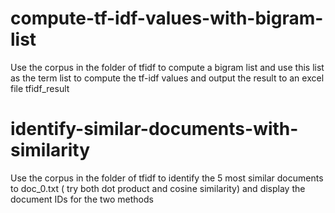 # compute-tf-idf-values-with-bigram-list
Use the corpus in the folder of tfidf to compute a bigram list and use this list as the term list to compute the tf-idf values and output the result to an excel file tfidf_result

# identify-similar-documents-with-similarity
Use the corpus in the folder of tfidf to identify the 5 most similar documents to doc_0.txt ( try both dot product and cosine similarity) and display the document IDs for the two methods
